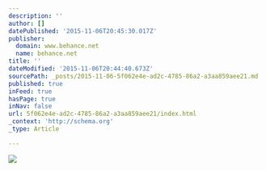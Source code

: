 ```yaml
---
description: ''
author: []
datePublished: '2015-11-06T20:45:30.017Z'
publisher:
  domain: www.behance.net
  name: behance.net
title: ''
dateModified: '2015-11-06T20:44:40.673Z'
sourcePath: _posts/2015-11-06-5f062e4e-ad2c-4785-86a2-a3aa859aee21.md
published: true
inFeed: true
hasPage: true
inNav: false
url: 5f062e4e-ad2c-4785-86a2-a3aa859aee21/index.html
_context: 'http://schema.org'
_type: Article

---
```

![](https://mir-s3-cdn-cf.behance.net/project_modules/disp/5daec016589525.562af76fee481.gif)